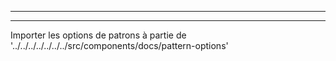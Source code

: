 - - -
- - -

Importer les options de patrons à partie de '../../../../../../../src/components/docs/pattern-options'

<PatternOptions pattern='theo' />

